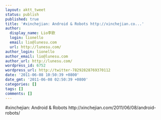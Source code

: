 ```yaml
---
layout: aktt_tweet
status: publish
published: true
title: '#xinchejian: Android & Robots http://xinchejian.co...'
author:
  display_name: Lio李欧
  login: lionello
  email: lio@lunesu.com
  url: http://lunesu.com/
author_login: lionello
author_email: lio@lunesu.com
author_url: http://lunesu.com/
wordpress_id: 6752
wordpress_url: http://twitter-78292828769370112
date: '2011-06-08 10:50:39 +0800'
date_gmt: '2011-06-08 02:50:39 +0800'
categories: []
tags: []
comments: []
---
```

<p>#xinchejian: Android & Robots http://xinchejian.com/2011/06/08/android-robots/</p>
